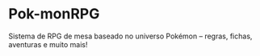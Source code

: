 # Pok-monRPG
Sistema de RPG de mesa baseado no universo Pokémon – regras, fichas, aventuras e muito mais!
